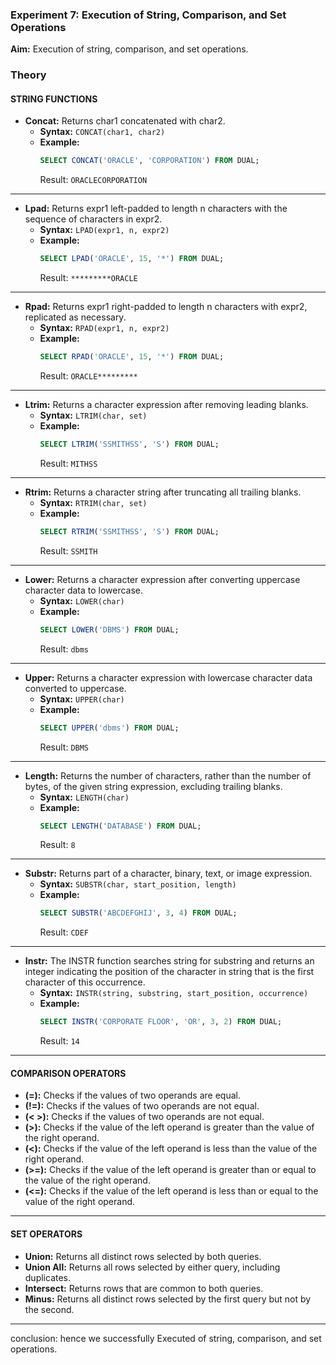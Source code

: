 ### Experiment 7: Execution of String, Comparison, and Set Operations

**Aim:** 
Execution of string, comparison, and set operations.

### Theory

#### STRING FUNCTIONS
- **Concat:** Returns char1 concatenated with char2.
  - **Syntax:** `CONCAT(char1, char2)`
  - **Example:**
    ```sql
    SELECT CONCAT('ORACLE', 'CORPORATION') FROM DUAL;
    ```
    Result: `ORACLECORPORATION`
***

- **Lpad:** Returns expr1 left-padded to length n characters with the sequence of characters in expr2.
  - **Syntax:** `LPAD(expr1, n, expr2)`
  - **Example:**
    ```sql
    SELECT LPAD('ORACLE', 15, '*') FROM DUAL;
    ```
    Result: `*********ORACLE`
***

- **Rpad:** Returns expr1 right-padded to length n characters with expr2, replicated as necessary.
  - **Syntax:** `RPAD(expr1, n, expr2)`
  - **Example:**
    ```sql
    SELECT RPAD('ORACLE', 15, '*') FROM DUAL;
    ```
    Result: `ORACLE*********`
***

- **Ltrim:** Returns a character expression after removing leading blanks.
  - **Syntax:** `LTRIM(char, set)`
  - **Example:**
    ```sql
    SELECT LTRIM('SSMITHSS', 'S') FROM DUAL;
    ```
    Result: `MITHSS`
***

- **Rtrim:** Returns a character string after truncating all trailing blanks.
  - **Syntax:** `RTRIM(char, set)`
  - **Example:**
    ```sql
    SELECT RTRIM('SSMITHSS', 'S') FROM DUAL;
    ```
    Result: `SSMITH`
***

- **Lower:** Returns a character expression after converting uppercase character data to lowercase.
  - **Syntax:** `LOWER(char)`
  - **Example:**
    ```sql
    SELECT LOWER('DBMS') FROM DUAL;
    ```
    Result: `dbms`
***

- **Upper:** Returns a character expression with lowercase character data converted to uppercase.
  - **Syntax:** `UPPER(char)`
  - **Example:**
    ```sql
    SELECT UPPER('dbms') FROM DUAL;
    ```
    Result: `DBMS`
***

- **Length:** Returns the number of characters, rather than the number of bytes, of the given string expression, excluding trailing blanks.
  - **Syntax:** `LENGTH(char)`
  - **Example:**
    ```sql
    SELECT LENGTH('DATABASE') FROM DUAL;
    ```
    Result: `8`
***

- **Substr:** Returns part of a character, binary, text, or image expression.
  - **Syntax:** `SUBSTR(char, start_position, length)`
  - **Example:**
    ```sql
    SELECT SUBSTR('ABCDEFGHIJ', 3, 4) FROM DUAL;
    ```
    Result: `CDEF`
***

- **Instr:** The INSTR function searches string for substring and returns an integer indicating the position of the character in string that is the first character of this occurrence.
  - **Syntax:** `INSTR(string, substring, start_position, occurrence)`
  - **Example:**
    ```sql
    SELECT INSTR('CORPORATE FLOOR', 'OR', 3, 2) FROM DUAL;
    ```
    Result: `14`
***

#### COMPARISON OPERATORS
- **(=):** Checks if the values of two operands are equal.
- **(!=):** Checks if the values of two operands are not equal.
- **(< >):** Checks if the values of two operands are not equal.
- **(>):** Checks if the value of the left operand is greater than the value of the right operand.
- **(<):** Checks if the value of the left operand is less than the value of the right operand.
- **(>=):** Checks if the value of the left operand is greater than or equal to the value of the right operand.
- **(<=):** Checks if the value of the left operand is less than or equal to the value of the right operand.
***

#### SET OPERATORS
- **Union:** Returns all distinct rows selected by both queries.
- **Union All:** Returns all rows selected by either query, including duplicates.
- **Intersect:** Returns rows that are common to both queries.
- **Minus:** Returns all distinct rows selected by the first query but not by the second.
***

conclusion: hence we successfully 
Executed of string, comparison, and set operations.